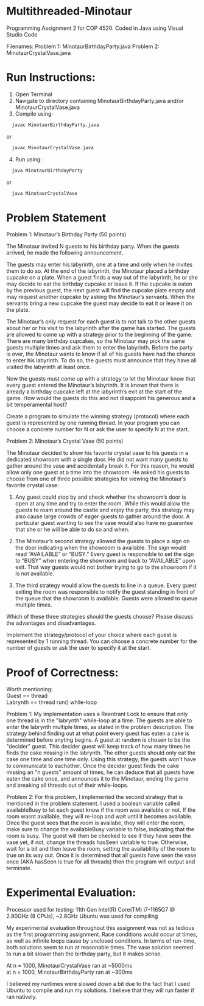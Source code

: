 # Multithreaded-Minotaur
Programming Assignment 2 for COP 4520. Coded in Java using Visual Studio Code

Filenames:
Problem 1: MinotaurBirthdayParty.java
Problem 2: MinotaurCrystalVase.java

# Run Instructions:
1. Open Terminal
2. Navigate to directory containing MinotaurBirthdayParty.java and/or MinotaurCrystalVase.java
3. Compile using: 
```bash
  javac MinotaurBirthdayParty.java
```
or
```bash
  javac MinotaurCrystalVase.java
```
4. Run using: 
```bash
  java MinotaurBirthdayParty
```
or
```bash
  java MinotaurCrystalVase
```
# Problem Statement
Problem 1: Minotaur’s Birthday Party (50 points)

The Minotaur invited N guests to his birthday party. When the guests arrived, he made the following announcement.

The guests may enter his labyrinth, one at a time and only when he invites them to do so. At the end of the labyrinth, the Minotaur placed a birthday cupcake on a plate. When a guest finds a way out of the labyrinth, he or she may decide to eat the birthday cupcake or leave it. If the cupcake is eaten by the previous guest, the next guest will find the cupcake plate empty and may request another cupcake by asking the Minotaur’s servants. When the servants bring a new cupcake the guest may decide to eat it or leave it on the plate.

The Minotaur’s only request for each guest is to not talk to the other guests about her or his visit to the labyrinth after the game has started. The guests are allowed to come up with a strategy prior to the beginning of the game. There are many birthday cupcakes, so the Minotaur may pick the same guests multiple times and ask them to enter the labyrinth. Before the party is over, the Minotaur wants to know if all of his guests have had the chance to enter his labyrinth. To do so, the guests must announce that they have all visited the labyrinth at least once.

Now the guests must come up with a strategy to let the Minotaur know that every guest entered the Minotaur’s labyrinth. It is known that there is already a birthday cupcake left at the labyrinth’s exit at the start of the game. How would the guests do this and not disappoint his generous and a bit temperamental host?

Create a program to simulate the winning strategy (protocol) where each guest is represented by one running thread. In your program you can choose a concrete number for N or ask the user to specify N at the start.

Problem 2: Minotaur’s Crystal Vase (50 points)

The Minotaur decided to show his favorite crystal vase to his guests in a dedicated showroom with a single door. He did not want many guests to gather around the vase and accidentally break it. For this reason, he would allow only one guest at a time into the showroom. He asked his guests to choose from one of three possible strategies for viewing the Minotaur’s favorite crystal vase:

1) Any guest could stop by and check whether the showroom’s door is open at any time and try to enter the room. While this would allow the guests to roam around the castle and enjoy the party, this strategy may also cause large crowds of eager guests to gather around the door. A particular guest wanting to see the vase would also have no guarantee that she or he will be able to do so and when.

2) The Minotaur’s second strategy allowed the guests to place a sign on the door indicating when the showroom is available. The sign would read “AVAILABLE” or “BUSY.” Every guest is responsible to set the sign to “BUSY” when entering the showroom and back to “AVAILABLE” upon exit. That way guests would not bother trying to go to the showroom if it is not available.

3) The third strategy would allow the quests to line in a queue. Every guest exiting the room was responsible to notify the guest standing in front of the queue that the showroom is available. Guests were allowed to queue multiple times.

Which of these three strategies should the guests choose? Please discuss the advantages and disadvantages.

Implement the strategy/protocol of your choice where each guest is represented by 1 running thread. You can choose a concrete number for the number of guests or ask the user to specify it at the start.

# Proof of Correctness:

Worth mentioning: <br/>
Guest == thread <br/>
Labrynth == thread run() while-loop

Problem 1: 
My implementation uses a Reentrant Lock to ensure that only one thread is in the "labrynth" while-loop at a time. The guests are able to enter the labrynth multiple times, as stated in the problem description. The strategy behind finding out at what point every guest has eaten a cake is determined before anyting begins. A guest at random is chosen to be the "decider" guest. This decider guest will keep track of how many times he finds the cake missing in the labrynth. The other guests should only eat the cake one time and one time only. Using this strategy, the guests won't have to  communicate to eachother. Once the decider guest finds the cake missing an "n guests" amount of times, he can deduce that all guests have eaten the cake once, and announces it to the Minotaur, ending the game and breaking all threads out of their while-loops.

Problem 2:
For this problem, I implemented the second strategy that is mentioned in the problem statement. I used a boolean variable called availableBusy to let each guest know if the room was available or not. If the room wasnt available, they will re-loop and wait until it becomes available. Once the guest sees that the room is availabe, they will enter the room, make sure to change the availableBusy variable to false, indicating that the room is busy. The guest will then be checked to see if they have seen the vase yet, if not, change the threads hasSeen variable to true. Otherwise, wait for a bit and then leave the room, setting the availablility of the room to true on its way out. Once it is determined that all guests have seen the vase once (AKA hasSeen is true for all threads) then the program will output and terminate.

# Experimental Evaluation:
Processor used for testing: 11th Gen Intel(R) Core(TM) i7-1165G7 @ 2.80GHz (8 CPUs), ~2.8GHz
Ubuntu was used for compiling

My experimental evaluation throughout this assignment was not as tedious as the first programming assignment. Race conditions would occur at times, as well as infinite loops cause by unclosed conditions. In terms of run-time, both solutions seem to run at reasonable times. The vase solution seemed to run a bit slower than the birthday party, but it makes sense.

At n = 1000, MinotaurCrystalVase ran at ~5000ms <br/>
at n = 1000, MinotaurBirthdayParty ran at ~300ms 

I believed my runtimes were slowed down a bit due to the fact that I used Ubuntu to compile and run my solutions. I believe that they will run faster if ran natively.
